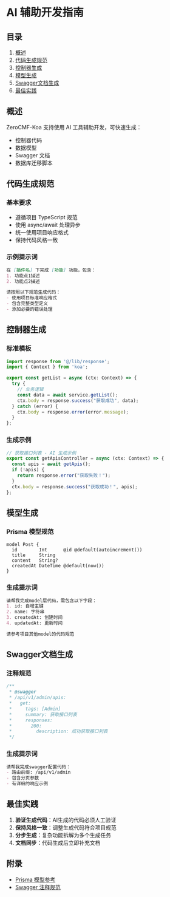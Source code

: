 # AI 辅助开发指南

## 目录
1. [概述](#概述)
2. [代码生成规范](#代码生成规范)
3. [控制器生成](#控制器生成)
4. [模型生成](#模型生成)
5. [Swagger文档生成](#swagger文档生成)
6. [最佳实践](#最佳实践)

## 概述

ZeroCMF-Koa 支持使用 AI 工具辅助开发，可快速生成：
- 控制器代码
- 数据模型
- Swagger 文档
- 数据库迁移脚本

## 代码生成规范

### 基本要求
- 遵循项目 TypeScript 规范
- 使用 async/await 处理异步
- 统一使用项目响应格式
- 保持代码风格一致

### 示例提示词
```markdown
在 [插件名] 下完成 [功能] 功能，包含：
1. 功能点1描述
2. 功能点2描述

请按照以下规范生成代码：
- 使用项目标准响应格式
- 包含完整类型定义
- 添加必要的错误处理
```

## 控制器生成

### 标准模板
```typescript
import response from '@/lib/response';
import { Context } from 'koa';

export const getList = async (ctx: Context) => {
  try {
    // 业务逻辑
    const data = await service.getList();
    ctx.body = response.success("获取成功", data);
  } catch (error) {
    ctx.body = response.error(error.message);
  }
};
```

### 生成示例
```typescript
// 获取接口列表 - AI 生成示例
export const getApisController = async (ctx: Context) => {
  const apis = await getApis();
  if (!apis) {
    return response.error("获取失败！");
  }
  ctx.body = response.success("获取成功！", apis);
};
```

## 模型生成

### Prisma 模型规范
```prisma
model Post {
  id        Int      @id @default(autoincrement())
  title     String
  content   String?
  createdAt DateTime @default(now())
}
```

### 生成提示词
```markdown
请帮我完成model层代码，需包含以下字段：
1. id: 自增主键
2. name: 字符串
3. createdAt: 创建时间
4. updatedAt: 更新时间

请参考项目其他model的代码规范
```

## Swagger文档生成

### 注释规范
```typescript
/**
 * @swagger
 * /api/v1/admin/apis:
 *   get:
 *     tags: [Admin]
 *     summary: 获取接口列表
 *     responses:
 *       200:
 *         description: 成功获取接口列表
 */
```

### 生成提示词
```markdown
请帮我完成swagger配置代码：
- 路由前缀: /api/v1/admin
- 包含分页参数
- 有详细的响应示例
```

## 最佳实践

1. **验证生成代码**：AI生成的代码必须人工验证
2. **保持风格一致**：调整生成代码符合项目规范
3. **分步生成**：复杂功能拆解为多个生成任务
4. **文档同步**：代码生成后立即补充文档

## 附录
- [Prisma 模型参考](https://www.prisma.io/docs/concepts/components/prisma-schema/data-model)
- [Swagger 注释规范](https://swagger.io/specification/)
